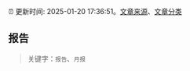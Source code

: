 :alarm_clock: 更新时间: 2025-01-20 17:36:51。[文章来源](/README.md)、[文章分类](/TAGS.md)

## 报告


> 关键字：`报告`、`月报`



